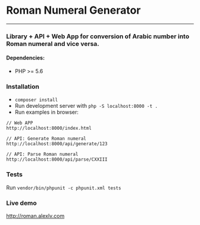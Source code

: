 # Roman Numeral Generator
---

### Library + API + Web App for conversion of Arabic number into Roman numeral and vice versa.

#### Dependencies:
- PHP >= 5.6

### Installation
- `composer install`
- Run development server with `php -S localhost:8000 -t .`
- Run examples in browser:
```
// Web APP 
http://localhost:8000/index.html

// API: Generate Roman numeral 
http://localhost:8000/api/generate/123

// API: Parse Roman numeral 
http://localhost:8000/api/parse/CXXIII

```
### Tests
Run
`vendor/bin/phpunit -c phpunit.xml tests`
### Live demo

<http://roman.alexlv.com>

